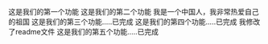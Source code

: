 这是我们的第一个功能
这是我们的第二个功能
我是一个中国人，我非常热爱自己的祖国
这是我们的第三个功能.....已完成
这是我们的第四个功能.....已完成
我修改了readme文件
这是我们的第五个功能.....已完成